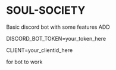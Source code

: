 # SOUL-SOCIETY
Basic discord bot with some features
ADD

DISCORD_BOT_TOKEN=your_token_here

CLIENT=your_clientid_here

for bot to work
